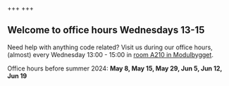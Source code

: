 +++
+++

## Welcome to office hours Wednesdays 13-15

Need help with anything code related? Visit us during our office hours,
(almost) every Wednesday 13:00 - 15:00 in [room A210 in
Modulbygget](https://link.mazemap.com/3Ouh4mlf).

Office hours before summer 2024: **May 8, May 15, May 29, Jun 5, Jun 12, Jun 19**
